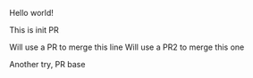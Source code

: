 Hello world!

This is init PR

Will use a PR to merge this line
Will use a PR2 to merge this one

Another try, PR base
